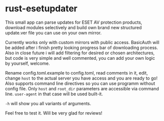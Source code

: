 # rust-esetupdater
This small app can parse updates for ESET AV protection products, download modules selectively and build own brand new 
structured update.ver file you can use on your own mirror. 

Currently works only with custom mirrors with public access. BasicAuth will be added after i finish pretty looking progress bar of downloading process. Also in close future i will add filtering for desired or chosen architectures, but code is very simple and well commented, you can add your own logic by yourself, welcome.

Rename config.toml.example to config.toml, read comments in it, edit, change ```host``` to the actual server you have access and you are ready to go! Also supports command line directives so you can use programm without config file. Only ```host``` and ```root_dir``` parameters are accessible via command line. ```user-agent``` in that case will be used built-it.

```-h``` will show you all variants of arguments. 

Feel free to test it. Will be very glad for reviews!
